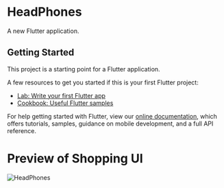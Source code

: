 # HeadPhones


A new Flutter application.

## Getting Started

This project is a starting point for a Flutter application.

A few resources to get you started if this is your first Flutter project:

- [Lab: Write your first Flutter app](https://flutter.dev/docs/get-started/codelab)
- [Cookbook: Useful Flutter samples](https://flutter.dev/docs/cookbook)

For help getting started with Flutter, view our
[online documentation](https://flutter.dev/docs), which offers tutorials,
samples, guidance on mobile development, and a full API reference.

# Preview of Shopping UI

![HeadPhones](https://user-images.githubusercontent.com/46986309/86157900-a97dcf00-bb25-11ea-90b8-dc8c881e36db.png)
